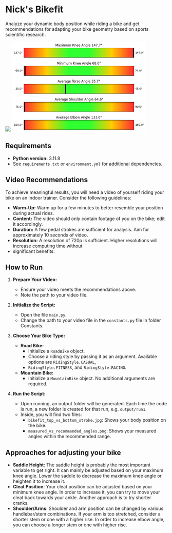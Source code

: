 # Nick's Bikefit

Analyze your dynamic body position while riding a bike and get recommendations for adapting your bike geometry based on 
sports scientific research.

<img src="https://github.com/nstallmann/bikefit/blob/main/example/example.gif" height="280" /> <img src="https://github.com/nstallmann/bikefit/blob/main/example/measured_vs_recommended_angles.png" height="280" />

## Requirements

- **Python version:** 3.11.8
- See `requirements.txt` or `environment.yml` for additional dependencies.

## Video Recommendations

To achieve meaningful results, you will need a video of yourself riding your bike on an indoor trainer. Consider the 
following guidelines:

- **Warm-Up:** Warm up for a few minutes to better resemble your position during actual rides.
- **Content:** The video should only contain footage of you on the bike; edit it accordingly.
- **Duration:** A few pedal strokes are sufficient for analysis. Aim for approximately 10 seconds of video.
- **Resolution:** A resolution of 720p is sufficient. Higher resolutions will increase computing time without 
- significant benefits.

## How to Run

1. **Prepare Your Video:**
   - Ensure your video meets the recommendations above.
   - Note the path to your video file.

2. **Initialize the Script:**
   - Open the file `main.py`.
   - Change the path to your video file in the `constants.py` file in folder Constants.

3. **Choose Your Bike Type:**
   - **Road Bike:**
     - Initialize a `RoadBike` object.
     - Choose a riding style by passing it as an argument. Available options are `RidingStyle.CASUAL`,
     - `RidingStyle.FITNESS`, and `RidingStyle.RACING`.
   - **Mountain Bike:**
     - Initialize a `MountainBike` object. No additional arguments are required.

4. **Run the Script:**
   - Upon running, an output folder will be generated. Each time the code is run, a new folder is created for that
     run, e.g. `output/run1`.
   - Inside, you will find two files:
     - `bikefit_top_vs_bottom_stroke.jpg`: Shows your body position on the bike.
     - `measured_vs_recommended_angles.png`: Shows your measured angles within the recommended range.

## Approaches for adjusting your bike

- **Saddle Height**: The saddle height is probably the most important variable to get right. It can mainly be adjusted 
  based on your maximum knee angle. Lower the saddle to decrease the maximum knee angle or heighten it to increase it.
- **Cleat Position**: Your cleat position can be adjusted based on your minimum knee angle. In order to increase it,
  you can try to move your cleat back towards your ankle. Another approach is to try shorter cranks.
- **Shoulder/Arms**: Shoulder and arm position can be changed by various handlebar/stem combinations. If your arm is
  too stretched, consider a shorter stem or one with a higher rise. In order to increase elbow angle, you can choose a
  longer stem or one with higher rise.
